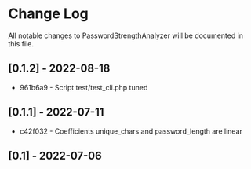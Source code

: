 Change Log
==========

All notable changes to PasswordStrengthAnalyzer will be documented in this file.

## [0.1.2] - 2022-08-18

* 961b6a9 - Script test/test_cli.php tuned

## [0.1.1] - 2022-07-11

* c42f032 - Coefficients unique_chars and password_length are linear

## [0.1] - 2022-07-06
